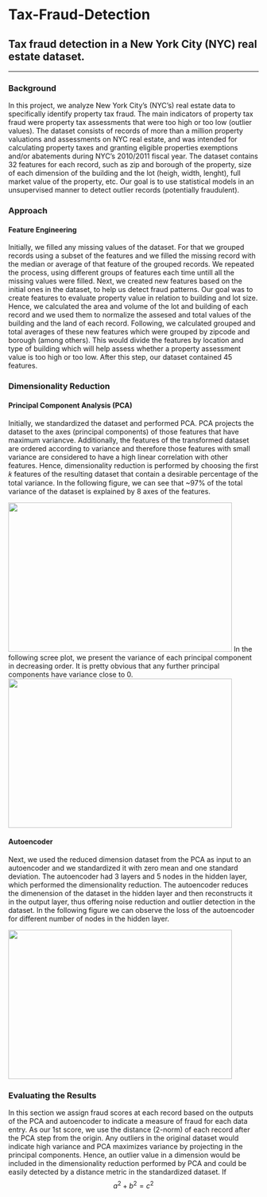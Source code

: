 # Tax-Fraud-Detection
## Tax fraud detection in a New York City (NYC) real estate dataset.
<hr />

### Background
In this project, we analyze New York City’s (NYC’s) real estate data to specifically identify property tax fraud. The main indicators of property tax fraud were property tax assessments that were too high or too low (outlier values). The dataset consists of records of more than a million property valuations and assessments on NYC real estate, and was intended for calculating property taxes and granting eligible properties exemptions and/or abatements during NYC’s 2010/2011 fiscal year. The dataset contains 32 features for each record, such as zip and borough of the property, size of each dimension of the building and the lot (heigh, width, lenght), full market value of the property, etc. Our goal is to use statistical models in an unsupervised manner to detect outlier records (potentially fraudulent). 
### Approach
#### Feature Engineering
Initially, we filled any missing values of the dataset. For that we grouped records using a subset of the features and we filled the missing record with the median or average of that feature of the grouped records. We repeated the process, using different groups of features each time untill all the missing values were filled. Next, we created new features based on the initial ones in the dataset, to help us detect fraud patterns. Our goal was to create features to evaluate property value in relation to building and lot size. Hence, we calculated the area and volume of the lot and building of each record and we used them to normalize the assesed and total values of the building and the land of each record. Following, we calculated grouped and total averages of these new features which were grouped by zipcode and borough (among others). This would divide the features by location and type of building which will help assess whether a property assessment value is too high or too low. After this step, our dataset contained 45 features. 
### Dimensionality Reduction
#### Principal Component Analysis (PCA)
Initially, we standardized the dataset and performed PCA. PCA projects the dataset to the axes (principal components) of those features that have maximum variancve. Additionally, the features of the transformed dataset are ordered according to variance and therefore those features with small variance are considered to have a high linear correlation with other features. Hence, dimensionality reduction is performed by choosing the first 𝑘 features of the resulting dataset that contain a desirable percentage of the total variance. In the following figure, we can see that ~97% of the total variance of the dataset is explained by 8 axes of the features. 

<img src="https://user-images.githubusercontent.com/39418469/142396988-aa3c2263-9217-44b3-a661-563f6d9fe723.png" width="450" height="300"> 
In the following scree plot, we present the variance of each principal component in decreasing order. It is pretty obvious that any further principal components have variance close to 0. 
<img src="https://user-images.githubusercontent.com/39418469/142398202-c4fc59eb-d2c9-4717-be21-c244b16c45bb.png" width="450" height="300">

#### Autoencoder
Next, we used the reduced dimension dataset from the PCA as input to an autoencoder and we standardized it with zero mean and one standard deviation. The autoencoder had 3 layers and 5 nodes in the hidden layer, which performed the dimensionality reduction. The autoencoder reduces the dimenension of the dataset in the hidden layer and then reconstructs it in the output layer, thus offering noise reduction and outlier detection in the dataset. In the following figure we can observe the loss of the autoencoder for different number of nodes in the hidden layer.

<img src="https://user-images.githubusercontent.com/39418469/142399855-f697f69e-090b-4148-b671-c28530fcb314.png" width="450" height="300">

### Evaluating the Results
In this section we assign fraud scores at each record based on the outputs of the PCA and autoencoder to indicate a measure of fraud for each data entry. As our 1st score, we use the distance (2-norm) of each record after the PCA step from the origin. Any outliers in the original dataset would indicate high variance and PCA maximizes variance by projecting in the principal components. Hence, an outlier value in a dimension would be included in the dimensionality reduction performed by PCA and could be easily detected by a distance metric in the standardized dataset. If 
$$a^2+b^2=c^2$$

